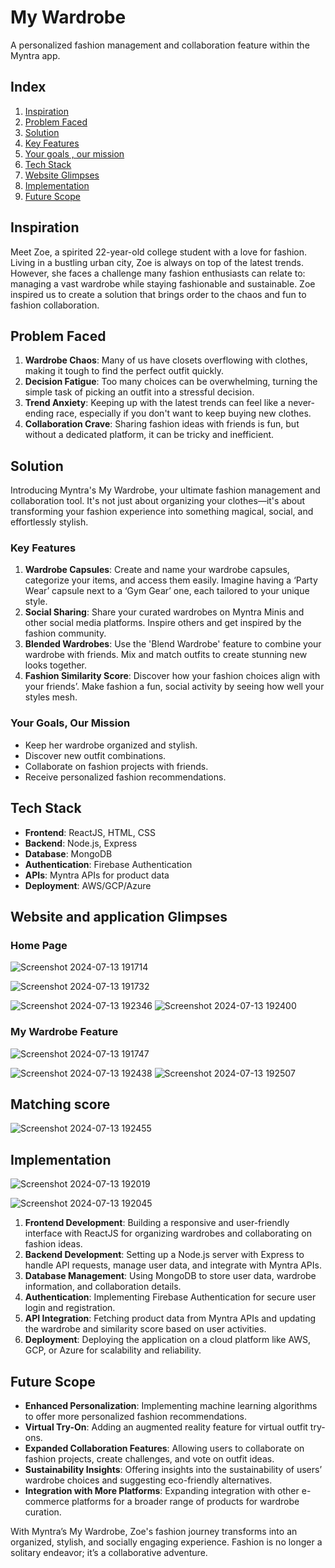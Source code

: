 # My Wardrobe 
A personalized fashion management and collaboration feature within the Myntra app.

## Index
1. [Inspiration](#inspiration)
2. [Problem Faced](#problem-faced)
3. [Solution](#solution)
6. [Key Features](#features)
7. [Your goals , our mission](#Your-goals,our-mission)
8. [Tech Stack](#tech-stack)
9. [Website Glimpses](#website-glimpses)
10. [Implementation](#implementation)
11. [Future Scope](#future-scope)

## Inspiration
Meet Zoe, a spirited 22-year-old college student with a love for fashion. Living in a bustling urban city, Zoe is always on top of the latest trends. However, she faces a challenge many fashion enthusiasts can relate to: managing a vast wardrobe while staying fashionable and sustainable. Zoe inspired us to create a solution that brings order to the chaos and fun to fashion collaboration.

## Problem Faced
1. **Wardrobe Chaos**: Many of us have closets overflowing with clothes, making it tough to find the perfect outfit quickly.
2. **Decision Fatigue**: Too many choices can be overwhelming, turning the simple task of picking an outfit into a stressful decision.
3. **Trend Anxiety**: Keeping up with the latest trends can feel like a never-ending race, especially if you don't want to keep buying new clothes.
4. **Collaboration Crave**: Sharing fashion ideas with friends is fun, but without a dedicated platform, it can be tricky and inefficient.

## Solution
Introducing Myntra's My Wardrobe, your ultimate fashion management and collaboration tool. It's not just about organizing your clothes—it's about transforming your fashion experience into something magical, social, and effortlessly stylish.

### Key Features
1. **Wardrobe Capsules**: Create and name your wardrobe capsules, categorize your items, and access them easily. Imagine having a ‘Party Wear’ capsule next to a ‘Gym Gear’ one, each tailored to your unique style.
2. **Social Sharing**: Share your curated wardrobes on Myntra Minis and other social media platforms. Inspire others and get inspired by the fashion community.
3. **Blended Wardrobes**: Use the 'Blend Wardrobe' feature to combine your wardrobe with friends. Mix and match outfits to create stunning new looks together.
4. **Fashion Similarity Score**: Discover how your fashion choices align with your friends’. Make fashion a fun, social activity by seeing how well your styles mesh.

### Your Goals, Our Mission
- Keep her wardrobe organized and stylish.
- Discover new outfit combinations.
- Collaborate on fashion projects with friends.
- Receive personalized fashion recommendations.

## Tech Stack
- **Frontend**: ReactJS, HTML, CSS
- **Backend**: Node.js, Express
- **Database**: MongoDB
- **Authentication**: Firebase Authentication
- **APIs**: Myntra APIs for product data
- **Deployment**: AWS/GCP/Azure

## Website and application Glimpses

### Home Page
![Screenshot 2024-07-13 191714](https://github.com/user-attachments/assets/e092e08d-35f3-4299-8ffb-c1cc497ede9b)

![Screenshot 2024-07-13 191732](https://github.com/user-attachments/assets/f1d6a9c7-71db-4b86-87c7-6af04564d0e8)

![Screenshot 2024-07-13 192346](https://github.com/user-attachments/assets/7d14db23-1515-49a3-a469-62687e06ff2d)
![Screenshot 2024-07-13 192400](https://github.com/user-attachments/assets/0236df18-f687-4ff8-8cb0-763c2f36c9f2)



### My Wardrobe Feature
![Screenshot 2024-07-13 191747](https://github.com/user-attachments/assets/b5bd90e4-cbf2-42bb-82fc-61c5e260a94b)

![Screenshot 2024-07-13 192438](https://github.com/user-attachments/assets/535df150-bad2-4394-835e-d61616fbefda)
![Screenshot 2024-07-13 192507](https://github.com/user-attachments/assets/4bb30cde-dbf7-48da-acf6-8c1279a42dca)

## Matching score 
![Screenshot 2024-07-13 192455](https://github.com/user-attachments/assets/2859d2b4-dac8-48fa-a43f-868ed48659ed)



## Implementation
![Screenshot 2024-07-13 192019](https://github.com/user-attachments/assets/9d77baf9-3283-4343-9290-26b85ce81a99)


![Screenshot 2024-07-13 192045](https://github.com/user-attachments/assets/c264a481-4d9c-42a8-a48a-ae27a308edc1)

1. **Frontend Development**: Building a responsive and user-friendly interface with ReactJS for organizing wardrobes and collaborating on fashion ideas.
2. **Backend Development**: Setting up a Node.js server with Express to handle API requests, manage user data, and integrate with Myntra APIs.
3. **Database Management**: Using MongoDB to store user data, wardrobe information, and collaboration details.
4. **Authentication**: Implementing Firebase Authentication for secure user login and registration.
5. **API Integration**: Fetching product data from Myntra APIs and updating the wardrobe and similarity score based on user activities.
6. **Deployment**: Deploying the application on a cloud platform like AWS, GCP, or Azure for scalability and reliability.

## Future Scope
- **Enhanced Personalization**: Implementing machine learning algorithms to offer more personalized fashion recommendations.
- **Virtual Try-On**: Adding an augmented reality feature for virtual outfit try-ons.
- **Expanded Collaboration Features**: Allowing users to collaborate on fashion projects, create challenges, and vote on outfit ideas.
- **Sustainability Insights**: Offering insights into the sustainability of users’ wardrobe choices and suggesting eco-friendly alternatives.
- **Integration with More Platforms**: Expanding integration with other e-commerce platforms for a broader range of products for wardrobe curation.

With Myntra’s My Wardrobe, Zoe's fashion journey transforms into an organized, stylish, and socially engaging experience. Fashion is no longer a solitary endeavor; it’s a collaborative adventure.
